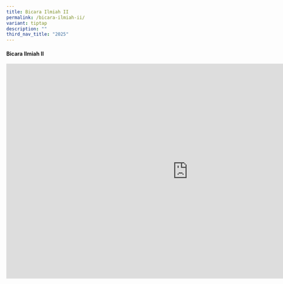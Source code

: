 ```yaml
---
title: Bicara Ilmiah II
permalink: /bicara-ilmiah-ii/
variant: tiptap
description: ""
third_nav_title: "2025"
---
```

<h4><strong>Bicara Ilmiah II</strong></h4>
<div class="iframe-wrapper">
<iframe height="569" width="960" allowfullscreen="true" frameborder="0" src="https://docs.google.com/presentation/d/e/2PACX-1vTUsMX5zMQuZgaj7xq8-dkji2O3-N8pUH-iqNl0UGEv8f2gyPGCCCh4EI_lZ8CU3FDtJkec1vCDin4U/pubembed?start=false&amp;loop=false&amp;delayms=3000"></iframe>
</div>
<p></p>
